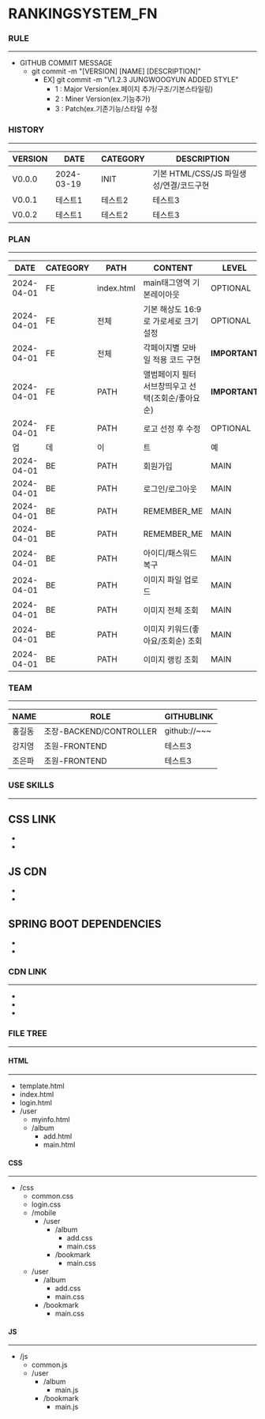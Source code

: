 # RANKINGSYSTEM_FN

### RULE
---
- GITHUB COMMIT MESSAGE
  - git commit -m "[VERSION] [NAME] [DESCRIPTION]"
    - EX] git commit -m "V1.2.3 JUNGWOOGYUN ADDED STYLE" 
      - 1 : Major Version(ex.페이지 추가/구조/기본스타일링) 
      - 2 : Miner Version(ex.기능추가)
      - 3 : Patch(ex.기존기능/스타일 수정

### HISTORY
---
|VERSION|DATE|CATEGORY|DESCRIPTION|
|------|---|---|---|
|V0.0.0|2024-03-19|INIT|기본 HTML/CSS/JS 파일생성/연결/코드구현|
|V0.0.1|테스트1|테스트2|테스트3|
|V0.0.2|테스트1|테스트2|테스트3|



### PLAN
---
|DATE|CATEGORY|PATH|CONTENT|LEVEL|ISSUCCEED|
|----------|--|----|-----|---|---|
|2024-04-01|FE|index.html|main태그영역 기본레이아웃|OPTIONAL|FALSE|
|2024-04-01|FE|전체|기본 해상도 16:9로 가로세로 크기 설정|OPTIONAL|FALSE|
|2024-04-01|FE|전체|각페이지별 모바일 적용 코드 구현|**IMPORTANT**|FALSE|
|2024-04-01|FE|PATH|앨범페이지 필터 서브창띄우고 선택(조회순/좋아요 순)|**IMPORTANT**|FALSE|
|2024-04-01|FE|PATH|로고 선정 후 수정|OPTIONAL|FALSE|
|업|데|이|트|예|정|
|2024-04-01|BE|PATH|회원가입|MAIN| FASLE
|2024-04-01|BE|PATH|로그인/로그아웃|MAIN| FASLE
|2024-04-01|BE|PATH|REMEMBER_ME|MAIN| FASLE
|2024-04-01|BE|PATH|REMEMBER_ME|MAIN| FASLE
|2024-04-01|BE|PATH|아이디/패스워드 복구|MAIN| FASLE
|2024-04-01|BE|PATH|이미지 파일 업로드|MAIN| FASLE
|2024-04-01|BE|PATH|이미지 전체 조회|MAIN| FASLE
|2024-04-01|BE|PATH|이미지 키워드(좋아요/조회순) 조회|MAIN| FASLE
|2024-04-01|BE|PATH|이미지 랭킹 조회|MAIN| FASLE

### TEAM
---
|NAME|ROLE|GITHUBLINK|
|------|---|---|
|홍길동|조장-BACKEND/CONTROLLER | github://~~~
|강지영|조원-FRONTEND|테스트3|
|조은파|조원-FRONTEND|테스트3|


### USE SKILLS
---

CSS LINK
  -
  -
  -
  
JS CDN
  -
  -
  -

SPRING BOOT DEPENDENCIES
  -
  -
  -
  




### CDN LINK
---
-
-
-


### FILE TREE
---

#### HTML
----
- template.html
- index.html
- login.html
- /user
  - myinfo.html
  - /album
    - add.html
    - main.html

#### CSS
---
- /css
  - common.css
  - login.css
  - /mobile
    - /user
      - /album
        - add.css
        - main.css
      - /bookmark
        - main.css  
  - /user
    - /album
      - add.css
      - main.css
    - /bookmark
      - main.css 

#### JS
---
- /js
  - common.js
  - /user
    - /album
      - main.js
    - /bookmark
      - main.js

  

